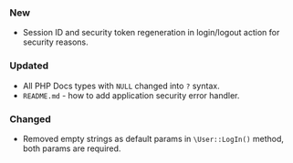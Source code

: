 ### New
- Session ID and security token regeneration in login/logout action for security reasons.

### Updated
- All PHP Docs types with `NULL` changed into `?` syntax.
- `README.md` - how to add application security error handler.

### Changed
- Removed empty strings as default params in `\User::LogIn()` method, both params are required.
